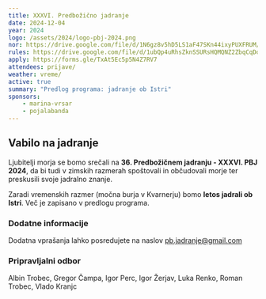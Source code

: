 ```yaml
---
title: XXXVI. Predbožično jadranje
date: 2024-12-04
year: 2024
logo: /assets/2024/logo-pbj-2024.png
nor: https://drive.google.com/file/d/1N6gz8v5hD5LS1aF47SKn44ixyPUXFRUM/view?usp=sharing
rules: https://drive.google.com/file/d/1ubQp4uRhsZknSSURsHQMQNZ2ZbqCqDqU/view?usp=sharing
apply: https://forms.gle/TxAt5Ec5p5N4Z7RV7
attendees: prijave/
weather: vreme/
active: true
summary: "Predlog programa: jadranje ob Istri"
sponsors:
    - marina-vrsar
    - pojalabanda
---
```


## Vabilo na jadranje
Ljubitelji morja se bomo srečali na **36. Predbožičnem jadranju - XXXVI. PBJ 2024**, da bi tudi v zimskih razmerah spoštovali in občudovali morje ter preskusili svoje jadralno znanje.

Zaradi vremenskih razmer (močna burja v Kvarnerju) bomo **letos jadrali ob Istri**.
Več je zapisano v predlogu programa.

### Dodatne informacije
Dodatna vprašanja lahko posredujete na naslov [pb.jadranje@gmail.com](mailto:pb.jadranje@gmail.com)

### Pripravljalni odbor
Albin Trobec, Gregor Čampa, Igor Perc, Igor Žerjav, Luka Renko, Roman Trobec, Vlado Kranjc